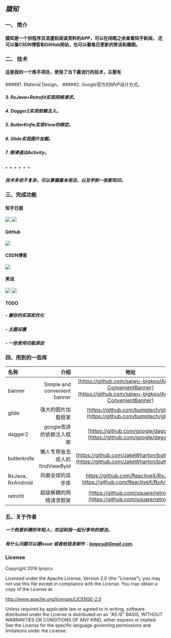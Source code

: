 ## *猿知*

### 一、 简介
####  猿知是一个供程序员消遣和阅读资料的APP，可以在闲暇之余查看知乎新闻， 还可以看CSDN博客和GitHub网站，也可以看每日更新的笑话和趣图。

### 二、 技术
####  这是我的一个练手项目，使用了当下最流行的技术，主要有
#####1.  Material Design。
#####2.  Google官方的MVP设计方式。
##### 3. RxJava+Retrofit实现网络请求。
##### 4. Dagger2实现依赖注入。
##### 5. ButterKnfie实现View的绑定。
##### 6. Glide实现图片加载。
##### 7. 侧滑退出Activity。
##### 。。。。。。
##### 技术多但不复杂，可以掌握基本用法，以及学到一些新知识。
### 三、完成功能
#### 知乎日报
![](https://raw.githubusercontent.com/lpnpcs/yuanhelper/master/screenshot/Screenshot_1.png)
![](https://raw.githubusercontent.com/lpnpcs/yuanhelper/master/screenshot/Screenshot_7.png)
#### GitHub
![](https://raw.githubusercontent.com/lpnpcs/yuanhelper/master/screenshot/Screenshot_2.png)
#### CSDN博客
![](https://raw.githubusercontent.com/lpnpcs/yuanhelper/master/screenshot/Screenshot_5.png)
#### 笑话
![](https://raw.githubusercontent.com/lpnpcs/yuanhelper/master/screenshot/Screenshot_3.png)
![](https://raw.githubusercontent.com/lpnpcs/yuanhelper/master/screenshot/Screenshot_4.png)
#### TODO
##### -  缓存的实现和优化
##### -  主题设置
##### - 一些使用功能添加
### 四、用到的一些库
|  名称 | 介绍 | 地址 |
| :-------- | --------:| :--: |
| banner |Simple and convenient banner | [https://github.com/saiwu-bigkoo/Android-ConvenientBanner](https://github.com/saiwu-bigkoo/Android-ConvenientBanner)|
| glide | 强大的图片加载框架 | [https://github.com/bumptech/glide](https://github.com/bumptech/glide)|
| dagger2 | google改进的依赖注入框架 | [https://github.com/google/dagger](https://github.com/google/dagger)|
| butterknife | 懒人专用省去烦人的findViewById | [https://github.com/JakeWharton/butterknife](https://github.com/JakeWharton/butterknife) |
| RxJava、RxAndroid | 风靡全球的异步库 | [https://github.com/ReactiveX/RxJava ](https://github.com/ReactiveX/RxJava)[https://github.com/ReactiveX/RxAndroid ](https://github.com/ReactiveX/RxAndroid)
| retrofit | 超级解耦的网络请求框架 | [https://github.com/square/retrofit](https://github.com/square/retrofit)

### 五、关于作者
##### 一个热爱折腾的年轻人，欢迎和我一起分享你的想法。
##### 有什么问题可以提issue 或者给我发邮件：lpnpcs@Gmail.com.

### License
Copyright 2016 lpnpcs

Licensed under the Apache License, Version 2.0 (the "License");
you may not use this file except in compliance with the License.
You may obtain a copy of the License at

   http://www.apache.org/licenses/LICENSE-2.0

Unless required by applicable law or agreed to in writing, software
distributed under the License is distributed on an "AS IS" BASIS,
WITHOUT WARRANTIES OR CONDITIONS OF ANY KIND, either express or implied.
See the License for the specific language governing permissions and
limitations under the License.

